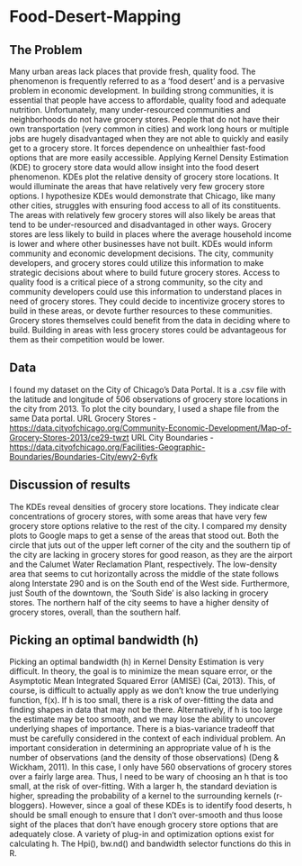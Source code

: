 # Food-Desert-Mapping

## The Problem
Many urban areas lack places that provide fresh, quality food. The phenomenon is frequently referred to as a ‘food desert’ and is a pervasive problem in economic development. In building strong communities, it is essential that people have access to affordable, quality food and adequate nutrition. Unfortunately, many under-resourced communities and neighborhoods do not have grocery stores. People that do not have their own transportation (very common in cities) and work long hours or multiple jobs are hugely disadvantaged when they are not able to quickly and easily get to a grocery store. It forces dependence on unhealthier fast-food options that are more easily accessible. 
Applying Kernel Density Estimation (KDE) to grocery store data would allow insight into the food desert phenomenon. KDEs plot the relative density of grocery store locations. It would illuminate the areas that have relatively very few grocery store options. I hypothesize KDEs would demonstrate that Chicago, like many other cities, struggles with ensuring food access to all of its constituents. The areas with relatively few grocery stores will also likely be areas that tend to be under-resourced and disadvantaged in other ways. Grocery stores are less likely to build in places where the average household income is lower and where other businesses have not built.
KDEs would inform community and economic development decisions. The city, community developers, and grocery stores could utilize this information to make strategic decisions about where to build future grocery stores. Access to quality food is a critical piece of a strong community, so the city and community developers could use this information to understand places in need of grocery stores. They could decide to incentivize grocery stores to build in these areas, or devote further resources to these communities. Grocery stores themselves could benefit from the data in deciding where to build. Building in areas with less grocery stores could be advantageous for them as their competition would be lower.

## Data
I found my dataset on the City of Chicago’s Data Portal. It is a .csv file with the latitude and longitude of 506 observations of grocery store locations in the city from 2013. To plot the city boundary, I used a shape file from the same Data portal.
URL Grocery Stores - https://data.cityofchicago.org/Community-Economic-Development/Map-of-Grocery-Stores-2013/ce29-twzt
URL City Boundaries - https://data.cityofchicago.org/Facilities-Geographic-Boundaries/Boundaries-City/ewy2-6yfk 

## Discussion of results
The KDEs reveal densities of grocery store locations. They indicate clear concentrations of grocery stores, with some areas that have very few grocery store options relative to the rest of the city. I compared my density plots to Google maps to get a sense of the areas that stood out. Both the circle that juts out of the upper left corner of the city and the southern tip of the city are lacking in grocery stores for good reason, as they are the airport and the Calumet Water Reclamation Plant, respectively. The low-density area that seems to cut horizontally across the middle of the state follows along Interstate 290 and is on the South end of the West side. Furthermore, just South of the downtown, the ‘South Side’ is also lacking in grocery stores. The northern half of the city seems to have a higher density of grocery stores, overall, than the southern half.

## Picking an optimal bandwidth (h)
Picking an optimal bandwidth (h) in Kernel Density Estimation is very difficult. In theory, the goal is to minimize the mean square error, or the Asymptotic Mean Integrated Squared Error (AMISE) (Cai, 2013). This, of course, is difficult to actually apply as we don’t know the true underlying function, f(x). If h is too small, there is a risk of over-fitting the data and finding shapes in data that may not be there. Alternatively, if h is too large the estimate may be too smooth, and we may lose the ability to uncover underlying shapes of importance. There is a bias-variance tradeoff that must be carefully considered in the context of each individual problem. An important consideration in determining an appropriate value of h is the number of observations (and the density of those observations) (Deng & Wickham, 2011). In this case, I only have 560 observations of grocery stores over a fairly large area. Thus, I need to be wary of choosing an h that is too small, at the risk of over-fitting. With a larger h, the standard deviation is higher, spreading the probability of a kernel to the surrounding kernels (r-bloggers). However, since a goal of these KDEs is to identify food deserts, h should be small enough to ensure that I don’t over-smooth and thus loose sight of the places that don’t have enough grocery store options that are adequately close. A variety of plug-in and optimization options exist for calculating h. The Hpi(), bw.nd() and bandwidth selector functions do this in R. 

